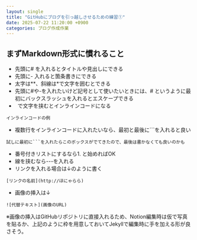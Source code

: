 ```yaml
---
layout: single
title: "GitHubにブログを引っ越しさせるための練習①"
date: 2025-07-22 11:20:00 +0900
categories: ブログ作成作業
---
```

## まずMarkdown形式に慣れること

- 先頭に# を入れるとタイトルや見出しにできる
- 先頭に- 入れると箇条書きにできる
- 太字は**、斜線は*で文字を囲むとできる
- 先頭に#や-を入れたいけど記号として使いたいときには、\# というように最初にバックスラッシュを入れるとエスケープできる
- ` `で文字を挟むとインラインコードになる

`インラインコードの例`

- 複数行をインラインコードに入れたいなら、最初と最後に```を入れると良い

```
試しに最初に```を入れたらこのボックスがでてきたので、最後は書かなくても良いのかも
```

- 番号付きリストにするなら1. と始めればOK
- 線を挟むなら---を入れる
- リンクを入れる場合は↓のように書く

```
[リンクの名前](http://ほにゃらら)
```

- 画像の挿入は↓

```
![代替テキスト](画像のURL)
```

※画像の挿入はGitHubリポジトリに直接入れるため、Notion編集時は仮で写真を貼るか、上記のように枠を用意しておいてJekyllで編集時に手を加える形が良さそう。
